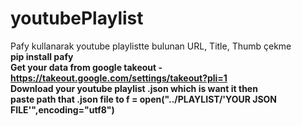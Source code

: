 # youtubePlaylist
Pafy kullanarak youtube playlistte bulunan URL, Title, Thumb çekme <br>
<b>pip install pafy </b><br>
<b>Get your data from google takeout - https://takeout.google.com/settings/takeout?pli=1 <b><br>
  Download your youtube playlist .json which is want it then<br> paste path that .json file to <b> f = open("../PLAYLIST/'YOUR JSON FILE'",encoding="utf8")<b><br>

  

